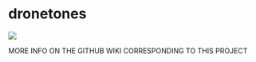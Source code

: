 dronetones
==========

<img src="https://raw.github.com/alejoduque/dronetones/master/imgs/V2_ascii.jpg" />

MORE INFO ON THE GITHUB WIKI CORRESPONDING TO THIS PROJECT
